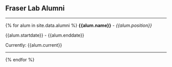 <!-- ---
title: Alumni Sidebar
---
 -->
## Fraser Lab Alumni

---

{% for alum in site.data.alumni %}
**{{alum.name}}** - *{{alum.position}}*

{{alum.startdate}} - {{alum.enddate}}

Currently: {{alum.current}}

---

{% endfor %}